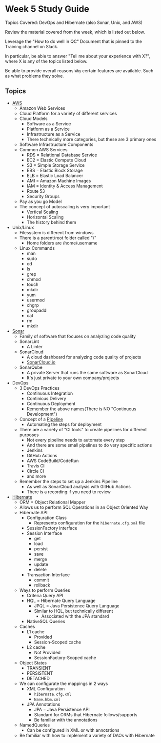 # Week 5 Study Guide
Topics Covered: DevOps and Hibernate (also Sonar, Unix, and AWS)

Review the material covered from the week, which is listed out below.

Leverage the "How to do well in QC" Document that is pinned to the Training channel on Slack.

In particular, be able to answer "Tell me about your experience with X?", where X is any of the topics listed below.

Be able to provide overall reasons `Why` certain features are available. Such as what problems they solve.

## Topics
- [AWS](notes/aws.md)
  - Amazon Web Services
  - Cloud Platform for a variety of different services
  - Cloud Models
    - Software as a Service
    - Platform as a Service
    - Infrastructure as a Service
    - There technically more categories, but these are 3 primary ones
  - Software Infrastructure Components
  - Common AWS Services
    - RDS = Relational Database Service
    - EC2 = Elastic Compute Cloud
    - S3 = Simple Storage Service
    - EBS = Elastic Block Storage
    - ELB = Elastic Load Balancer
    - AMI = Amazon Machine Images
    - IAM = Identity & Access Management
    - Route 53
    - Security Groups
  - Pay as you go Model
  - The concept of autoscaling is very important
    - Vertical Scaling
    - Horizontal Scaling
    - The history behind them
- Unix/Linux
  - Filesystem is different from windows
  - There is a parent/root folder called "/"
    - Home folders are /home/username
  - Linux Commands
    - man
    - sudo
    - cd
    - ls
    - grep
    - chmod
    - touch
    - mkdir
    - yum
    - usermod
    - chgrp
    - groupadd
    - cat
    - rm
    - mkdir
- [Sonar](notes/sonar.md)
  - Family of software that focuses on analyzing code quality
  - SonarLint
    - A Linter
  - SonarCloud
    - A cloud dashboard for analyzing code quality of projects
    - [SonarCloud.io](http://www.sonarcloud.io)
  - SonarQube
    - A private Server that runs the same software as SonarCloud
    - It's just private to your own company/projects
- DevOps
  - 3 DevOps Practices
    - Continuous Integration
    - Continious Delivery
    - Continuous Deployment
    - Remember the above names(There is NO "Continuous Development")
  - Concept of a [Pipeline](notes/pipeline.md)
    - Automating the steps for deployment
  - There are a variety of "CI tools" to create pipelines for different purposes
    - Not every pipeline needs to automate every step
    - And there are some small pipelines to do very specific actions
    - Jenkins
    - GitHub Actions
    - AWS CodeBuild/CodeRun
    - Travis CI
    - Circle CI
    - and more
  - Remember the steps to set up a Jenkins Pipeline
    - As well as SonarCloud analysis with GitHub Actions
    - There is a recording if you need to review
- [Hibernate](notes/hibernate.md)
  - ORM = Object Relational Mapper
  - Allows us to perform SQL Operations in an Object Oriented Way
  - Hibernate API
    - Configuration Class
      - Represents configuration for the `hibernate.cfg.xml` file
    - SessionFactory Interface
    - Session Interface
      - get
      - load
      - persist
      - save
      - merge
      - update
      - delete
    - Transaction Interface
      - commit
      - rollback
  - Ways to perform Queries
    - Criteria Query API
    - HQL = Hibernate Query Language
      - JPQL = Java Persistence Query Language
      - Similar to HQL, but technically different
        - Associated with the JPA standard
    - NativeSQL Queries
  - Caches
    - L1 cache
      - Provided
      - Session-Scoped cache
    - L2 cache
      - Not Provided
      - SessionFactory-Scoped cache
  - Object States
    - TRANSIENT
    - PERSISTENT
    - DETACHED
  - We can configurate the mappings in 2 ways
    - XML Configuration
      - `hibernate.cfg.xml`
      - `Name.hbm.xml`
    - JPA Annotations
      - JPA = Java Persistence API
      - Standard for ORMs that Hibernate follows/supports
      - Be familiar with the annotations
  - NamedQueries
    - Can be configured in XML or with annotations
  - Be familiar with how to implement a variety of DAOs with Hibernate
